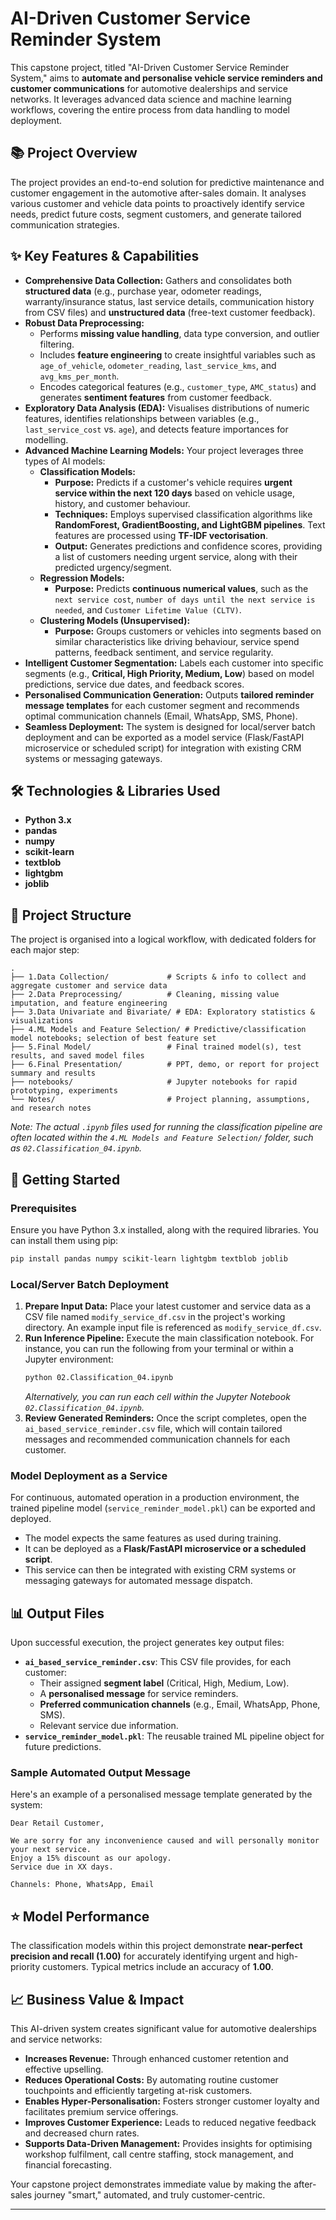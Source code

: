 # AI-Driven Customer Service Reminder System

This capstone project, titled "AI-Driven Customer Service Reminder System," aims to **automate and personalise vehicle service reminders and customer communications** for automotive dealerships and service networks. It leverages advanced data science and machine learning workflows, covering the entire process from data handling to model deployment.

## 📚 Project Overview

The project provides an end-to-end solution for predictive maintenance and customer engagement in the automotive after-sales domain. It analyses various customer and vehicle data points to proactively identify service needs, predict future costs, segment customers, and generate tailored communication strategies.

## ✨ Key Features & Capabilities

*   **Comprehensive Data Collection:** Gathers and consolidates both **structured data** (e.g., purchase year, odometer readings, warranty/insurance status, last service details, communication history from CSV files) and **unstructured data** (free-text customer feedback).
*   **Robust Data Preprocessing:**
    *   Performs **missing value handling**, data type conversion, and outlier filtering.
    *   Includes **feature engineering** to create insightful variables such as `age_of_vehicle`, `odometer_reading`, `last_service_kms`, and `avg_kms_per_month`.
    *   Encodes categorical features (e.g., `customer_type`, `AMC_status`) and generates **sentiment features** from customer feedback.
*   **Exploratory Data Analysis (EDA):** Visualises distributions of numeric features, identifies relationships between variables (e.g., `last_service_cost` vs. `age`), and detects feature importances for modelling.
*   **Advanced Machine Learning Models:** Your project leverages three types of AI models:
    *   **Classification Models:**
        *   **Purpose:** Predicts if a customer's vehicle requires **urgent service within the next 120 days** based on vehicle usage, history, and customer behaviour.
        *   **Techniques:** Employs supervised classification algorithms like **RandomForest, GradientBoosting, and LightGBM pipelines**. Text features are processed using **TF-IDF vectorisation**.
        *   **Output:** Generates predictions and confidence scores, providing a list of customers needing urgent service, along with their predicted urgency/segment.
    *   **Regression Models:**
        *   **Purpose:** Predicts **continuous numerical values**, such as the `next service cost`, `number of days until the next service is needed`, and `Customer Lifetime Value (CLTV)`.
    *   **Clustering Models (Unsupervised):**
        *   **Purpose:** Groups customers or vehicles into segments based on similar characteristics like driving behaviour, service spend patterns, feedback sentiment, and service regularity.
*   **Intelligent Customer Segmentation:** Labels each customer into specific segments (e.g., **Critical, High Priority, Medium, Low**) based on model predictions, service due dates, and feedback scores.
*   **Personalised Communication Generation:** Outputs **tailored reminder message templates** for each customer segment and recommends optimal communication channels (Email, WhatsApp, SMS, Phone).
*   **Seamless Deployment:** The system is designed for local/server batch deployment and can be exported as a model service (Flask/FastAPI microservice or scheduled script) for integration with existing CRM systems or messaging gateways.

## 🛠 Technologies & Libraries Used

*   **Python 3.x**
*   **pandas**
*   **numpy**
*   **scikit-learn**
*   **textblob**
*   **lightgbm**
*   **joblib**

## 📂 Project Structure

The project is organised into a logical workflow, with dedicated folders for each major step:

```
.
├── 1.Data Collection/             # Scripts & info to collect and aggregate customer and service data
├── 2.Data Preprocessing/          # Cleaning, missing value imputation, and feature engineering
├── 3.Data Univariate and Bivariate/ # EDA: Exploratory statistics & visualizations
├── 4.ML Models and Feature Selection/ # Predictive/classification model notebooks; selection of best feature set
├── 5.Final Model/                 # Final trained model(s), test results, and saved model files
├── 6.Final Presentation/          # PPT, demo, or report for project summary and results
├── notebooks/                     # Jupyter notebooks for rapid prototyping, experiments
└── Notes/                         # Project planning, assumptions, and research notes
```
*Note: The actual `.ipynb` files used for running the classification pipeline are often located within the `4.ML Models and Feature Selection/` folder, such as `02.Classification_04.ipynb`.*

## 🚀 Getting Started

### Prerequisites

Ensure you have Python 3.x installed, along with the required libraries. You can install them using pip:

```bash
pip install pandas numpy scikit-learn lightgbm textblob joblib
```

### Local/Server Batch Deployment

1.  **Prepare Input Data:** Place your latest customer and service data as a CSV file named `modify_service_df.csv` in the project's working directory. An example input file is referenced as `modify_service_df.csv`.
2.  **Run Inference Pipeline:** Execute the main classification notebook. For instance, you can run the following from your terminal or within a Jupyter environment:
    ```bash
    python 02.Classification_04.ipynb
    ```
    *Alternatively, you can run each cell within the Jupyter Notebook `02.Classification_04.ipynb`.*
3.  **Review Generated Reminders:** Once the script completes, open the `ai_based_service_reminder.csv` file, which will contain tailored messages and recommended communication channels for each customer.

### Model Deployment as a Service

For continuous, automated operation in a production environment, the trained pipeline model (`service_reminder_model.pkl`) can be exported and deployed.

*   The model expects the same features as used during training.
*   It can be deployed as a **Flask/FastAPI microservice or a scheduled script**.
*   This service can then be integrated with existing CRM systems or messaging gateways for automated message dispatch.

## 📊 Output Files

Upon successful execution, the project generates key output files:

*   **`ai_based_service_reminder.csv`**: This CSV file provides, for each customer:
    *   Their assigned **segment label** (Critical, High, Medium, Low).
    *   A **personalised message** for service reminders.
    *   **Preferred communication channels** (e.g., Email, WhatsApp, Phone, SMS).
    *   Relevant service due information.
*   **`service_reminder_model.pkl`**: The reusable trained ML pipeline object for future predictions.

### Sample Automated Output Message

Here's an example of a personalised message template generated by the system:

```
Dear Retail Customer,

We are sorry for any inconvenience caused and will personally monitor your next service.
Enjoy a 15% discount as our apology.
Service due in XX days.

Channels: Phone, WhatsApp, Email
```

## ⭐ Model Performance

The classification models within this project demonstrate **near-perfect precision and recall (1.00)** for accurately identifying urgent and high-priority customers. Typical metrics include an accuracy of **1.00**.

## 📈 Business Value & Impact

This AI-driven system creates significant value for automotive dealerships and service networks:

*   **Increases Revenue:** Through enhanced customer retention and effective upselling.
*   **Reduces Operational Costs:** By automating routine customer touchpoints and efficiently targeting at-risk customers.
*   **Enables Hyper-Personalisation:** Fosters stronger customer loyalty and facilitates premium service offerings.
*   **Improves Customer Experience:** Leads to reduced negative feedback and decreased churn rates.
*   **Supports Data-Driven Management:** Provides insights for optimising workshop fulfilment, call centre staffing, stock management, and financial forecasting.

Your capstone project demonstrates immediate value by making the after-sales journey "smart," automated, and truly customer-centric.

---

